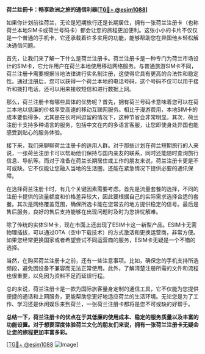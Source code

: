 **荷兰註冊卡：畅享欧洲之旅的通信利器[[TG💪+ @esim1088](https://t.me/s/esim1088)]**

如果你计划前往荷兰，无论是短期旅行还是长期居住，拥有一张荷兰注册卡（也称荷兰本地SIM卡或荷兰号码卡）都会让您的旅程更加便利。这张小小的卡片不仅仅是一个普通的手机卡，它还承载着许多实用的功能，能够帮助您在异国他乡轻松解决通信问题。

首先，让我们来了解一下什么是荷兰注册卡。荷兰注册卡是一种专门为荷兰市场设计的SIM卡，它允许用户在荷兰本地使用移动网络服务。与普通旅游SIM卡不同，荷兰注册卡需要根据当地法律进行实名制注册，这使得它具有更高的合法性和稳定性。通过注册后，您可以获得一个荷兰本地的电话号码，这个号码不仅可以用于接听和拨打电话，还可以用来接收短信和进行数据上网。

那么，荷兰注册卡有哪些具体的优势呢？首先，拥有荷兰号码卡意味着您可以在荷兰本地以低廉的价格享受高速的移动互联网服务。相比于漫游费用，本地SIM卡的成本要低得多，尤其是在长时间逗留的情况下，这种节省会非常明显。其次，荷兰注册卡支持多种语言的服务，包括中文在内的多语言客服，让您即使身处异国也能感受到贴心的服务体验。

接下来，我们来聊聊荷兰注册卡的适用人群。对于那些计划在荷兰短期旅行的人来说，一张荷兰注册卡可以帮助他们保持与国内亲友的联系，同时还能随时查询旅行信息、导航等。而对于准备在荷兰长期居住或工作的朋友来说，荷兰注册卡更是不可或缺。它不仅能让您融入当地的生活圈，还能在紧急情况下提供必要的通讯保障。

在选择荷兰注册卡时，有几个关键因素需要考虑。首先是流量套餐的选择，不同的注册卡提供的流量额度和价格差异较大，因此要根据自己的实际需求选择合适的套餐。其次是网络覆盖范围，确保所选卡能在您常去的地方提供稳定的信号。最后是售后服务，良好的售后支持能够在出现问题时及时为您排忧解难。

除了传统的实体SIM卡，现在市面上还出现了ESIM卡这一新型产品。ESIM卡无需物理插拔，可以通过OTA（空中下载技术）的方式激活和更换运营商，非常方便。如果您经常更换国家或者希望尝试不同运营商的服务，ESIM卡无疑是一个不错的选择。

当然，在购买荷兰注册卡之前，还有一些注意事项。比如，确保您的手机支持所选频段，避免因设备不兼容而无法正常使用。此外，了解清楚注册所需的文件和流程也很重要，以免因为资料不足而延误行程。

总的来说，荷兰注册卡是一款为国际旅客量身定制的通信工具，它不仅能为您提供便捷的通话和上网服务，更能帮助您更好地适应荷兰的生活环境。无论您是为了工作、学习还是休闲娱乐来到荷兰，一张荷兰注册卡都将是您不可或缺的好帮手。

**总结一下，荷兰注册卡的优点在于其低廉的使用成本、稳定的服务质量以及丰富的功能设置。对于想要深度体验荷兰文化的朋友们来说，拥有一张荷兰注册卡无疑会让您的旅程更加丰富多彩。**

[[TG💪+ @esim1088](https://t.me/s/esim1088) ![Image](https://i.postimg.cc/4NQfJmqS/Snipaste-2025-05-13-00-14-12.png)]